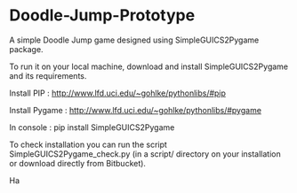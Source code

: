 Doodle-Jump-Prototype
=====================

A simple Doodle Jump game designed using SimpleGUICS2Pygame  package.

To run it on your local machine, download and install SimpleGUICS2Pygame and its requirements.

Install PIP : http://www.lfd.uci.edu/~gohlke/pythonlibs/#pip

Install Pygame : http://www.lfd.uci.edu/~gohlke/pythonlibs/#pygame

In console : pip install SimpleGUICS2Pygame

To check installation you can run the script SimpleGUICS2Pygame_check.py (in a script/ directory on your installation or download directly from Bitbucket).

Ha
